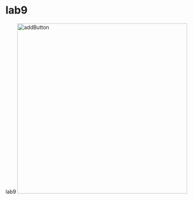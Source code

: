 # lab9
lab9
<img width="463" alt="addButton" src="https://user-images.githubusercontent.com/92077799/140613275-4a70d70b-f6f8-4348-aa3a-d116bb4f2b71.png">
